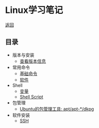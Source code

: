 [root]: /README.md
[linux>distribute_version]: /note/linux/distribute_version.md
[linux>cmd]: /note/linux/cmd.md
[linux>software]: /note/linux/software.md
[linux>variable]: /note/linux/shell/variable.md
[linux>shell_script]: /note/linux/shell/shell_script.md
[linux>apt_dkpg]: /note/linux/package_tool/apt_dkpg.md
[linux>openssh-server]: /note/linux/openssh-server.md

# Linux学习笔记

[返回][root]

## 目录

- 版本与安装
  - [查看版本信息][linux>distribute_version]
- 常用命令
  - [基础命令][linux>cmd]
  - [软件][linux>software]
- Shell
  - [变量][linux>variable]
  - [Shell Script][linux>shell_script]
- 包管理
  - [Ubuntu的包管理工具: apt/apt-*/dkpg][linux>apt_dkpg]
- 软件安装
  - [SSH][linux>openssh-server]
